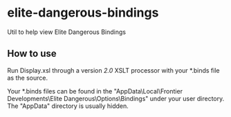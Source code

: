 # elite-dangerous-bindings
Util to help view Elite Dangerous Bindings

## How to use

Run Display.xsl through a version *2.0* XSLT processor with your \*.binds file as the source.

Your \*.binds files can be found in the "AppData\Local\Frontier Developments\Elite Dangerous\Options\Bindings\" under your user directory. The "AppData" directory is usually hidden.
